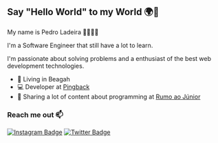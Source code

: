 ## Say "Hello World" to my World 🌍🤘

My name is Pedro Ladeira 👨‍💻🇧🇷

I'm a Software Engineer that still have a lot to learn.

I'm passionate about solving problems and a enthusiast of the best web development technologies.

- 📍 Living in Beagah
- 💻 Developer at [Pingback](https://pingback.com/)
- 🚀 Sharing a lot of content about programming at [Rumo ao Júnior](https://pedro.pingback.com/)

### Reach me out 📫
[![Instagram Badge](https://img.shields.io/badge/-@pedrooladeira-9cf?style=flat-square&logo=Instagram&logoColor=white&link=https://www.instagram.com/pedrooladeira/)](https://www.instagram.com/pedrooladeira/)
[![Twitter Badge](https://img.shields.io/badge/-@pedrooladeira-9cf?style=flat-square&labelColor=9cf&logo=Twitter&logoColor=white&link=https://twitter.com/pedrooladeira)](https://twitter.com/pedrooladeira) 
